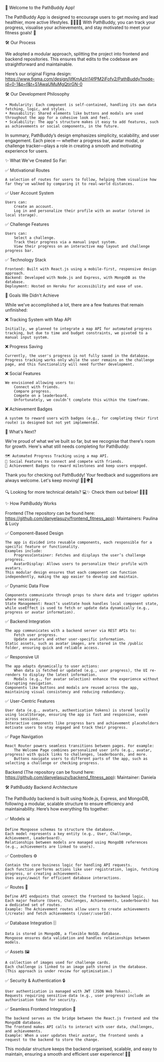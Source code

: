 🌟 Welcome to the PathBuddy App!

The PathBuddy App is designed to encourage users to get moving and lead healthier, more active lifestyles. 🏃‍♂️🚶‍♀️
With PathBuddy, you can track your progress, visualise your achievements, and stay motivated to meet your fitness goals! 💪


🛠️ Our Process

We adopted a modular approach, splitting the project into frontend and backend repositories. This ensures that edits to the codebase are straightforward and maintainable.

Here’s our original Figma design: https://www.figma.com/design/ljfKmAzIri14fPM2iFofv2/PathBuddy?node-id=0-1&p=f&t=S1AwaUMuMgQtirGN-0

🛠️ Our Development Philosophy

    • Modularity: Each component is self-contained, handling its own data fetching, logic, and styles.
    • Reusability: Shared elements like buttons and modals are used throughout the app for a cohesive look and feel.
    • Scalability: The app’s structure makes it easy to add features, such as achievements or social components, in the future.
    
In summary, PathBuddy’s design emphasizes simplicity, scalability, and user engagement. Each piece — whether a progress bar, avatar modal, or challenge tracker—plays a role in creating a smooth and motivating experience for users.

✨ What We've Created So Far:

✅ Motivational Routes

    A selection of routes for users to follow, helping them visualise how far they've walked by comparing it to real-world distances.

✅ User Account System

    Users can:
        Create an account.
        Log in and personalize their profile with an avatar (stored in local storage).

✅ Challenge Features

    Users can:
        Select a challenge.
        Track their progress via a manual input system.
        View their progress on an interactive map layout and challenge progress bar.

✅ Technology Stack

    Frontend: Built with React.js using a mobile-first, responsive design approach.
    Backend: Developed with Node.js and Express, with MongoDB as the database.
    Deployment: Hosted on Heroku for accessibility and ease of use.


🚧 Goals We Didn't Achieve 

While we've accomplished a lot, there are a few features that remain unfinished:

❌ Tracking System with Map API

    Initially, we planned to integrate a map API for automated progress tracking, but due to time and budget constraints, we pivoted to a manual input system.

❌ Progress Saving

    Currently, the user's progress is not fully saved in the database. Progress tracking works only while the user remains on the challenge page, and this functionality will need further development.

❌ Social Features

    We envisioned allowing users to:
        Connect with friends.
        Compare progress.
        Compete on a leaderboard.
        Unfortunately, we couldn’t complete this within the timeframe.

❌ Achievement Badges

    A system to reward users with badges (e.g., for completing their first route) is designed but not yet implemented.

🔄 What's Next?

We're proud of what we've built so far, but we recognise that there's room for growth. Here's what still needs completing for PathBuddy:

    🗺️ Automated Progress Tracking using a map API.
    👯 Social Features to connect and compete with friends.
    🏅 Achievement Badges to reward milestones and keep users engaged.

Thank you for checking out PathBuddy! Your feedback and suggestions are always welcome. Let's keep moving! 🚶‍♀️🌍✨

🔍 Looking for more technical details? 💻✨ Check them out below! 📖👨‍💻

✨ How PathBuddy Works

Frontend (The repository can be found here: https://github.com/danyelasuzy/frontend_fitness_app): 
Maintainers: Paulina & Lucy

✅ Component-Based Design

    The app is divided into reusable components, each responsible for a specific feature or functionality.
    Examples include:
        ProgressContainer: Fetches and displays the user’s challenge progress.
        AvatarDisplay: Allows users to personalize their profile with avatars.
    This modular design ensures that each component can function independently, making the app easier to develop and maintain.

✅ Dynamic Data Flow

    Components communicate through props to share data and trigger updates where necessary.
    State Management: React’s useState hook handles local component state, while useEffect is used to fetch or update data dynamically (e.g., progress or avatar information).

✅ Backend Integration

    The app communicates with a backend server via REST APIs to:
        Fetch user progress.
        Update avatars and other user-specific information.
    Static assets, such as avatar images, are stored in the /public folder, ensuring quick and reliable access.

✅ Responsive UI

    The app adapts dynamically to user actions:
        When data is fetched or updated (e.g., user progress), the UI re-renders to display the latest information.
        Modals (e.g., for avatar selection) enhance the experience without disrupting navigation.
    Components like buttons and modals are reused across the app, maintaining visual consistency and reducing redundancy.

✅ User-Centric Features

    User data (e.g., avatars, authentication tokens) is stored locally using localStorage, ensuring the app is fast and responsive, even across sessions.
    Interactive components like progress bars and achievement placeholders motivate users to stay engaged and track their progress.

✅ Page Navigation

    React Router powers seamless transitions between pages. For example:
        The Welcome Page combines personalized user info (e.g., avatar, progress) with quick links to challenges, leaderboards, and more.
        Buttons navigate users to different parts of the app, such as selecting a challenge or checking progress.

Backend (The repository can be found here: https://github.com/danyelasuzy/backend_fitness_app):
Maintainer: Daniela 

🛠️ PathBuddy Backend Architecture

The PathBuddy backend is built using Node.js, Express, and MongoDB, following a modular, scalable structure to ensure efficiency and maintainability. Here’s how everything fits together:

✅ Models 📊

    Define Mongoose schemas to structure the database.
    Each model represents a key entity (e.g., User, Challenge, Achievement, Leaderboard).
    Relationships between models are managed using MongoDB references (e.g., achievements are linked to users).

✅ Controllers ⚙️

    Contain the core business logic for handling API requests.
    Each function performs actions like user registration, login, fetching progress, or creating achievements.
    Uses async/await for efficient database interactions.

✅ Routes 🚀

    Define API endpoints that connect the frontend to backend logic.
    Each major feature (Users, Challenges, Achievements, Leaderboards) has a dedicated set of routes.
    Example: The Achievement routes allow users to create achievements (/create) and fetch achievements (/user/:userId).

✅ Database Integration 🗄️

    Data is stored in MongoDB, a flexible NoSQL database.
    Mongoose ensures data validation and handles relationships between models.

✅ Assets 🖼️

    A collection of images used for challenge cards.
    Each challenge is linked to an image path stored in the database. (This approach is under review for optimisation.)

✅ Security & Authentication 🔒

    User authentication is managed with JWT (JSON Web Tokens).
    Requests requiring sensitive data (e.g., user progress) include an authorisation token for security.

✅ Seamless Frontend Integration 🔗

    The backend serves as the bridge between the React.js frontend and the MongoDB database.
    The frontend makes API calls to interact with user data, challenges, and achievements.
    Example: When a user updates their avatar, the frontend sends a request to the backend to store the change.

This modular structure keeps the backend organised, scalable, and easy to maintain, ensuring a smooth and efficient user experience! 🚀💡



